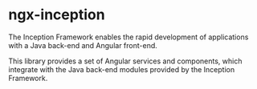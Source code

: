 # ngx-inception

The Inception Framework enables the rapid development of applications with a Java back-end and Angular front-end.

This library provides a set of Angular services and components, which integrate with the Java back-end modules provided by the Inception Framework.

